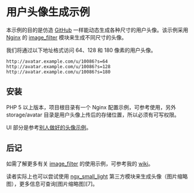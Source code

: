 # 用户头像生成示例

本示例的目的是仿造 [GitHub][1] 一样能动态生成各种尺寸的用户头像。该示例采用 [Nginx][2] 的 [image_filter][3] 模块来生成不同尺寸的头像。

我们将通过以下地址格式访问 64、128 和 180 像素的用户头像。

```
http://avatar.example.com/u/10086?s=64
http://avatar.example.com/u/10086?s=128
http://avatar.example.com/u/10086?s=180
```

## 安装

PHP 5 以上版本，项目根目录有一个 Nginx 配置示例，可参考使用，另外 storage/avatar 目录是用户头像上传后的存储位置，所以必须有可写权限。

UI 部分是参考[别人做好的头像示例][4]。

## 后记

如需了解更多有关 [image_filter][3] 的使用示例，可参考我的 [wiki][5]。
 
读者实际上也可以尝试使用 [ngx_small_light][6] 第三方模块来生成头像（图片缩略图），更多信息可查询[图片缩略图][7]。


[1]: https://github.com/
[2]: http://nginx.org/
[3]: http://nginx.org/en/docs/http/ngx_http_image_filter_module.html
[4]: https://zhuanlan.zhihu.com/p/27866168
[5]: https://github.com/aisuhua/wiki/tree/master/thumb2
[6]: https://github.com/aisuhua/wiki/tree/master/thumb